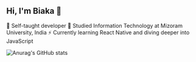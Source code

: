 ## Hi, I'm Biaka 👋


🔭 Self-taught developer
🌱 Studied Information Technology at Mizoram University, India
⚡ Currently learning React Native and diving deeper into JavaScript

![Anurag's GitHub stats](https://github-readme-stats.vercel.app/api?username=wallcoder&show_icons=true&theme=tokyonight)
